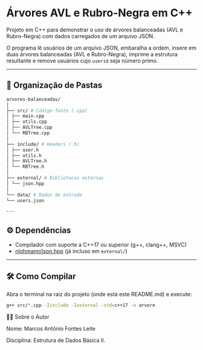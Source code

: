 # Árvores AVL e Rubro-Negra em C++

Projeto em C++ para demonstrar o uso de árvores balanceadas (AVL e Rubro-Negra) com dados carregados de um arquivo JSON.

O programa lê usuários de um arquivo JSON, embaralha a ordem, insere em duas árvores balanceadas (AVL e Rubro-Negra), imprime a estrutura resultante e remove usuários cujo `userid` seja número primo.

---

## 📂 Organização de Pastas
``` bash
arvores-balanceadas/
│
├── src/ # Código-fonte (.cpp)
│ ├── main.cpp
│ ├── utils.cpp
│ ├── AVLTree.cpp
│ └── RBTree.cpp
│
├── include/ # Headers (.h)
│ ├── user.h
│ ├── utils.h
│ ├── AVLTree.h
│ └── RBTree.h
│
├── external/ # Bibliotecas externas
│ └── json.hpp
│
└── data/ # Dados de entrada
└── users.json

---
```

## ⚙️ Dependências

- Compilador com suporte a C++17 ou superior (g++, clang++, MSVC)
- [nlohmann/json.hpp](https://github.com/nlohmann/json) (já incluso em `external/`)

---

## 🛠️ Como Compilar

Abra o terminal na raiz do projeto (onde está este README.md) e execute:

```bash
g++ src/*.cpp -Iinclude -Iexternal -std=c++17 -o arvore
```

👨‍💻 Sobre o Autor

Nome: Marcos Antônio Fontes Leite

Disciplina: Estrutura de Dados Básica II.